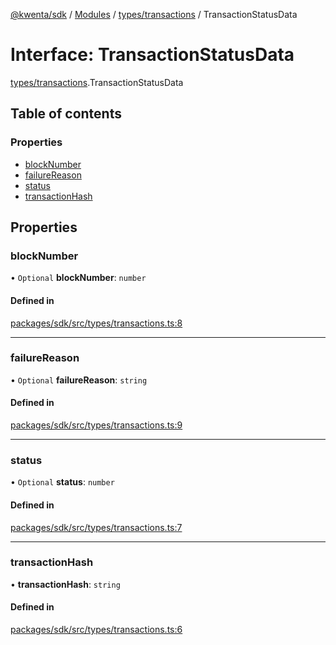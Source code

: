 [@kwenta/sdk](../README.md) / [Modules](../modules.md) / [types/transactions](../modules/types_transactions.md) / TransactionStatusData

# Interface: TransactionStatusData

[types/transactions](../modules/types_transactions.md).TransactionStatusData

## Table of contents

### Properties

- [blockNumber](types_transactions.TransactionStatusData.md#blocknumber)
- [failureReason](types_transactions.TransactionStatusData.md#failurereason)
- [status](types_transactions.TransactionStatusData.md#status)
- [transactionHash](types_transactions.TransactionStatusData.md#transactionhash)

## Properties

### blockNumber

• `Optional` **blockNumber**: `number`

#### Defined in

[packages/sdk/src/types/transactions.ts:8](https://github.com/Kwenta/kwenta/blob/616d9e548/packages/sdk/src/types/transactions.ts#L8)

___

### failureReason

• `Optional` **failureReason**: `string`

#### Defined in

[packages/sdk/src/types/transactions.ts:9](https://github.com/Kwenta/kwenta/blob/616d9e548/packages/sdk/src/types/transactions.ts#L9)

___

### status

• `Optional` **status**: `number`

#### Defined in

[packages/sdk/src/types/transactions.ts:7](https://github.com/Kwenta/kwenta/blob/616d9e548/packages/sdk/src/types/transactions.ts#L7)

___

### transactionHash

• **transactionHash**: `string`

#### Defined in

[packages/sdk/src/types/transactions.ts:6](https://github.com/Kwenta/kwenta/blob/616d9e548/packages/sdk/src/types/transactions.ts#L6)
